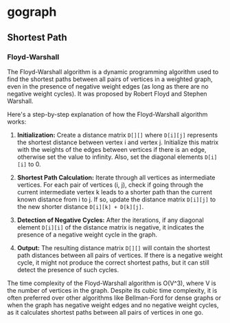 # gograph
## Shortest Path
### Floyd-Warshall
The Floyd-Warshall algorithm is a dynamic programming algorithm used to find the shortest paths between 
all pairs of vertices in a weighted graph, even in the presence of negative weight edges (as long as there
are no negative weight cycles). It was proposed by Robert Floyd and Stephen Warshall.

Here's a step-by-step explanation of how the Floyd-Warshall algorithm works:

1. **Initialization:** Create a distance matrix `D[][]` where `D[i][j]` represents the shortest distance between
vertex i and vertex j. Initialize this matrix with the weights of the edges between vertices if there 
is an edge, otherwise set the value to infinity. Also, set the diagonal elements `D[i][i]` to 0.

2. **Shortest Path Calculation:** Iterate through all vertices as intermediate vertices. For each pair of 
 vertices (i, j), check if going through the current intermediate vertex k leads to a shorter path than
 the current known distance from i to j. If so, update the distance matrix `D[i][j]` to the new shorter
 distance `D[i][k] + D[k][j]`.

3. **Detection of Negative Cycles:** After the iterations, if any diagonal element `D[i][i]` of the distance 
 matrix is negative, it indicates the presence of a negative weight cycle in the graph.

4. **Output:** The resulting distance matrix `D[][]` will contain the shortest path distances between all 
 pairs of vertices. If there is a negative weight cycle, it might not produce the correct shortest paths, 
 but it can still detect the presence of such cycles.

The time complexity of the Floyd-Warshall algorithm is O(V^3), where V is the number of vertices in the graph.
Despite its cubic time complexity, it is often preferred over other algorithms like Bellman-Ford for dense
graphs or when the graph has negative weight edges and no negative weight cycles, as it calculates shortest
paths between all pairs of vertices in one go.